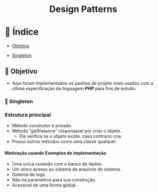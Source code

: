 <h1 align="center">
  Design Patterns
</h1>

# :bookmark_tabs: Índice

- [Objetivo](#objetivo)<br>

- [Singleton](#singleton)



<a id="objetivo"></a>
## :dart: Objetivo

- Aqui foram implementados os padões de projeto mais usados com a ultima especificação da linguagem <b>PHP</b> para fins de estudo.


<a id="singleton"></a>
### :gem: Singleton <br>

### Estrutura principal

- Método construtor é privado.
- Método "getInstance" responsavel por criar o objeto.
    - Ele verifica se o objeto existe, caso contrario cria.
- Possui outros métodos como uma classe qualquer.

#### Motivação usando Exemplos de implementação

- Uma unica conexão com o banco de dados.
- Um unico acesso ao sistema de arquivos do sistema.
- Sistema de logs.
- Não há parametros para sua construção.
- Acessivel de uma forma global.
